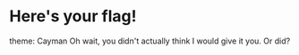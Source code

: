 # Here's your flag!
theme: Cayman
Oh wait, you didn't actually think I would give it you. Or did?

<!-- That was easy. Now open this to get your flag -->
